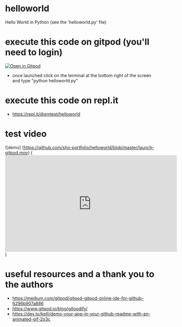 # helloworld
Hello World in Python (see the 'helloworld.py' file)

# execute this code on gitpod (you'll need to login)
[![Open in Gitpod](https://gitpod.io/button/open-in-gitpod.svg)](https://gitpod.io/#https://github.com/sho-portfolio/helloworld)
* once launched click on the terminal at the bottom right of the screen and type "python helloworld.py"

# execute this code on repl.it
* https://repl.it/@smtest/helloworld


# test video
![demo] (https://github.com/sho-portfolio/helloworld/blob/master/launch-gitpod.mov)
(<iframe width="560" height="315" src="https://www.youtube.com/embed/xEd6JFqaLDw" frameborder="0" allow="accelerometer; autoplay; encrypted-media; gyroscope; picture-in-picture" allowfullscreen></iframe>)



# useful resources and a thank you to the authors
* https://medium.com/gitpod/gitpod-gitpod-online-ide-for-github-6296b907a886
* https://www.gitpod.io/blog/gitpodify/
* https://dev.to/kelli/demo-your-app-in-your-github-readme-with-an-animated-gif-2o3c

